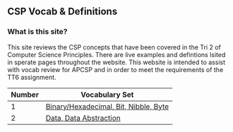 
## CSP Vocab & Definitions
### What is this site? 
This site reviews the CSP concepts that have been covered in the Tri 2 of Computer Science Principles. There are live examples and defintions lsited in sperate pages throughout the website. This website is intended to assist with vocab review for APCSP and in order to meet the requirements of the TT6 assignment. 

| Number | Vocabulary Set | 
|--| --- | 
|1|[Binary/Hexadecimal, Bit, Nibble, Byte](https://krishnadevl.github.io/CSP_Vocab/content/binary)|
|2|[Data, Data Abstraction](https://krishnadevl.github.io/CSP_Vocab/content/data)|


